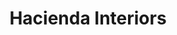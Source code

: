 ---
title: "Hacienda Interiors"
url: /boulder-city/hacienda-interiors/
shop: interior decoration
---